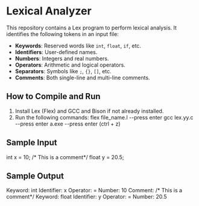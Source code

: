 # Lexical Analyzer

This repository contains a Lex program to perform lexical analysis. It identifies the following tokens in an input file:

- **Keywords**: Reserved words like `int`, `float`, `if`, etc.
- **Identifiers**: User-defined names.
- **Numbers**: Integers and real numbers.
- **Operators**: Arithmetic and logical operators.
- **Separators**: Symbols like `;`, `{}`, `[]`, etc.
- **Comments**: Both single-line and multi-line comments.

## How to Compile and Run
1. Install Lex (Flex) and GCC and Bison if not already installed.
2. Run the following commands:
   flex file_name.l
   --press enter
   gcc lex.yy.c
   --press enter
   a.exe
   --press enter
   (ctrl + z)

## Sample Input
int x = 10; /* This is a comment*/
float y = 20.5;

## Sample Output
Keyword: int
Identifier: x
Operator: =
Number: 10
Comment: /* This is a comment*/
Keyword: float
Identifier: y
Operator: =
Number: 20.5
